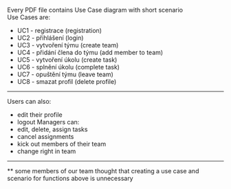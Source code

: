 Every PDF file contains Use Case diagram with short scenario <br />
Use Cases are:
- UC1 - registrace (registration)
- UC2 - přihlášení (login)
- UC3 - vytvoření týmu (create team)
- UC4 - přidání člena do týmu (add member to team)
- UC5 - vytvoření úkolu (create task)
- UC6 - splnění úkolu (complete task)
- UC7 - opuštění týmu (leave team)
- UC8 - smazat profil (delete profile)
---
Users can also: 
- edit their profile
- logout
Managers can:
- edit, delete, assign tasks
- cancel assignments
- kick out members of their team
- change right in team

---
** some members of our team thought that creating a use case and scenario for functions above is unnecessary
